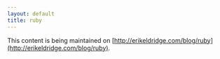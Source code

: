 ```yaml
---
layout: default
title: ruby
---
```


This content is being maintained on [http://erikeldridge.com/blog/ruby](http://erikeldridge.com/blog/ruby).
